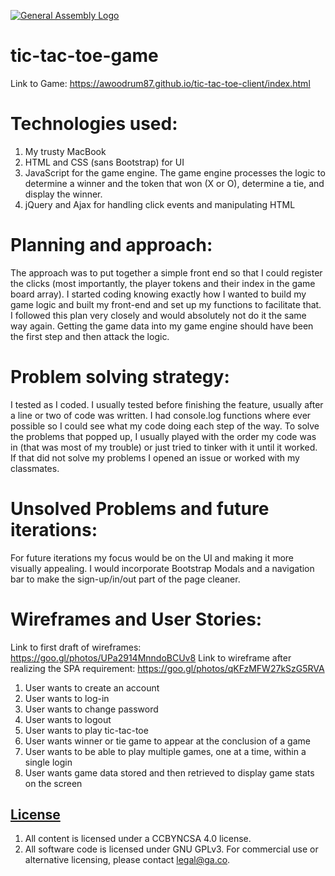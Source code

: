 [![General Assembly Logo](https://camo.githubusercontent.com/1a91b05b8f4d44b5bbfb83abac2b0996d8e26c92/687474703a2f2f692e696d6775722e636f6d2f6b6538555354712e706e67)](https://generalassemb.ly/education/web-development-immersive)

# tic-tac-toe-game
Link to Game: https://awoodrum87.github.io/tic-tac-toe-client/index.html

# Technologies used:
1. My trusty MacBook
2. HTML and CSS (sans Bootstrap) for UI
3. JavaScript for the game engine. The game engine processes the logic to determine
   a winner and the token that won (X or O), determine a tie, and display the winner.
4. jQuery and Ajax for handling click events and manipulating HTML

# Planning and approach:
The approach was to put together a simple front end so that I could register the clicks (most importantly, the player tokens and their index in the game board array). I started coding knowing exactly how I wanted to build my game logic and built my front-end and set up my functions to facilitate that. I followed this plan very closely and would absolutely not do it the same way again. Getting the game data into my game engine should have been the first step and then attack the logic. 

# Problem solving strategy:
I tested as I coded. I usually tested before finishing the feature, usually after a line or two of code was written. I had console.log functions where ever possible so I could see what my code doing each step of the way. To solve the problems that popped up, I usually played with the order my code was in (that was most of my trouble) or just tried to tinker with it until it worked. If that did not solve my problems I opened an issue or worked with my classmates.

# Unsolved Problems and future iterations:
For future iterations my focus would be on the UI and making it more visually appealing. I would incorporate Bootstrap Modals and
a navigation bar to make the sign-up/in/out part of the page cleaner.

# Wireframes and User Stories:
Link to first draft of wireframes: https://goo.gl/photos/UPa2914MnndoBCUv8
Link to wireframe after realizing the SPA requirement: https://goo.gl/photos/qKFzMFW27kSzG5RVA

1. User wants to create an account
2. User wants to log-in
3. User wants to change password
4. User wants to logout
5. User wants to play tic-tac-toe
6. User wants winner or tie game to appear at the conclusion of a game
7. User wants to be able to play multiple games, one at a time, within a single login
8. User wants game data stored and then retrieved to display game stats on the screen








## [License](LICENSE)

1.  All content is licensed under a CC­BY­NC­SA 4.0 license.
1.  All software code is licensed under GNU GPLv3. For commercial use or
    alternative licensing, please contact legal@ga.co.
